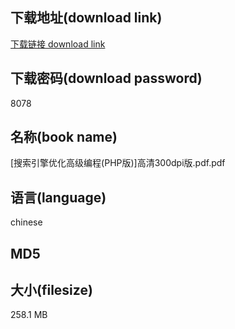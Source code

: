 ## 下载地址(download link)
[下载链接 download link](https://tutu365.netlify.app/?s=%5B%E6%90%9C%E7%B4%A2%E5%BC%95%E6%93%8E%E4%BC%98%E5%8C%96%E9%AB%98%E7%BA%A7%E7%BC%96%E7%A8%8B%28PHP%E7%89%88%29%5D%E9%AB%98%E6%B8%85300dpi%E7%89%88.pdf)

## 下载密码(download password)
8078

## 名称(book name)
[搜索引擎优化高级编程(PHP版)]高清300dpi版.pdf.pdf

## 语言(language)
chinese

## MD5


## 大小(filesize)
258.1 MB
